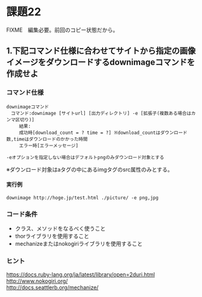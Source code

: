 # 課題22

FIXME　編集必要。前回のコピー状態だから。

## 1.下記コマンド仕様に合わせてサイトから指定の画像イメージをダウンロードするdownimageコマンドを作成せよ

### コマンド仕様

```
downimageコマンド
　コマンド:downimage [サイトurl] [出力ディレクトリ] -e [拡張子(複数ある場合はカンマ区切り)]
   　結果:
   　成功時[download_count = ? time = ?] ※download_countはダウンロード数,timeはダウンロードのかかった時間
   　エラー時[エラーメッセージ]
    
-eオプションを指定しない場合はデフォルトpngのみダウンロード対象とする
```
※ダウンロード対象はaタグの中にあるimgタグのsrc属性のみとする。　　

#### 実行例
```
downimage http://hoge.jp/test.html ./picture/ -e png,jpg
```

### コード条件
- クラス、メソッドをなるべく使うこと
- thorライブラリを使用すること
- mechanizeまたはnokogiriライブラリを使用すること

### ヒント
https://docs.ruby-lang.org/ja/latest/library/open=2duri.html  
http://www.nokogiri.org/  
http://docs.seattlerb.org/mechanize/  
